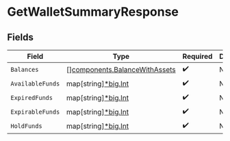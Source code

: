 # GetWalletSummaryResponse


## Fields

| Field                                                                          | Type                                                                           | Required                                                                       | Description                                                                    |
| ------------------------------------------------------------------------------ | ------------------------------------------------------------------------------ | ------------------------------------------------------------------------------ | ------------------------------------------------------------------------------ |
| `Balances`                                                                     | [][components.BalanceWithAssets](../../models/components/balancewithassets.md) | :heavy_check_mark:                                                             | N/A                                                                            |
| `AvailableFunds`                                                               | map[string][*big.Int](https://pkg.go.dev/math/big#Int)                         | :heavy_check_mark:                                                             | N/A                                                                            |
| `ExpiredFunds`                                                                 | map[string][*big.Int](https://pkg.go.dev/math/big#Int)                         | :heavy_check_mark:                                                             | N/A                                                                            |
| `ExpirableFunds`                                                               | map[string][*big.Int](https://pkg.go.dev/math/big#Int)                         | :heavy_check_mark:                                                             | N/A                                                                            |
| `HoldFunds`                                                                    | map[string][*big.Int](https://pkg.go.dev/math/big#Int)                         | :heavy_check_mark:                                                             | N/A                                                                            |